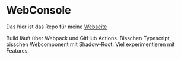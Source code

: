 
# WebConsole
Das hier ist das Repo für meine [Webseite](https://bessenreither.de)

Build läuft über Webpack und GitHub Actions.
Bisschen Typescript, bisschen Webcomponent mit Shadow-Root.
Viel experimentieren mit Features.

